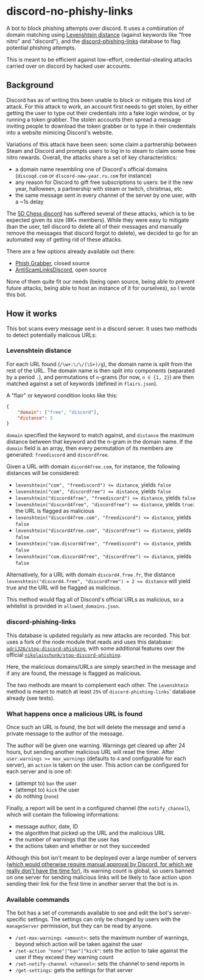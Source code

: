 # discord-no-phishy-links

A bot to block phishing attempts over discord.
It uses a combination of domain matching using [Levenshtein distance](https://en.wikipedia.org/wiki/Levenshtein_distance) (against keywords like "free nitro" and "discord"), and the [discord-phishing-links](https://github.com/nikolaischunk/discord-phishing-links) database to flag potential phishing attempts.

This is meant to be efficient against low-effort, credential-stealing attacks carried over on discord by hacked user accounts.

## Background

Discord has as of writing this been unable to block or mitigate this kind of attack.
For this attack to work, an account first needs to get stolen, by either getting the user to type out their credentials into a fake login window, or by running a token grabber.
The stolen accounts then spread a message inviting people to download the token grabber or to type in their credentials into a website mimicing Discord's website.

Variations of this attack have been seen: some claim a partnership between Steam and Discord and prompts users to log in to steam to claim some free nitro rewards.
Overall, the attacks share a set of key characteristics:

- a domain name resembling one of Discord's official domains (`discoqd.com` or `dlscord-new-year.ru.com` for instance)
- any reason for Discord to gift free subscriptions to users: be it the new year, halloween, a partnership with steam or twitch, christmas, etc
- the same message sent in every channel of the server by one user, with a ~1s delay

The [5D Chess discord](https://www.5dchesswithmultiversetimetravel.com/discord) has suffered several of these attacks, which is to be expected given its size (8K+ members).
While they were easy to mitigate (ban the user, tell discord to delete all of their messages and manually remove the messages that discord forgot to delete), we decided to go for an automated way of getting rid of these attacks.

There are a few options already available out there:

- [Phish Grabber](https://phishgrabber.dis.tf/), closed source
- [AntiScamLinksDiscord](https://github.com/LavenderCantCode/AntiScamLinksDiscord), open source

None of them quite fit our needs (being open source, being able to prevent future attacks, being able to host an instance of it for ourselves), so I wrote this bot.

## How it works

This bot scans every message sent in a discord server.
It uses two methods to detect potentially malicous URLs:

### Levenshtein distance

For each URL found (`/\w+:\/\/(\S+)/g`), the domain name is split from the rest of the URL.
The domain name is then split into components (separated by a period `.`), and permutations of `n`-grams (for now, `n ∈ {1, 2}`) are then matched against a set of keywords (defined in `flairs.json`).

A "flair" or keyword condition looks like this:

```json
{
    "domain": ["free", "discord"],
    "distance": 3
}
```

`domain` specified the keyword to match against, and `distance` the maximum distance between that keyword and the n-gram in the domain name.
If the `domain` field is an array, then every permutation of its members are generated: `freediscord` and `discordfree`.

Given a URL with domain `dicord4free.com`, for instance, the following distances will be considered:

- `levenshtein("com", "freediscord") <= distance`, yields `false`
- `levenshtein("com", "discordfree") <= distance`, yields `false`
- `levenshtein("discord4free", "freediscord") <= distance`, yields `false`
- `levenshtein("discord4free", "discordfree") <= distance`, yields `true`: the URL is flagged as malicious
- `levenshtein("discord4free.com", "freediscord") <= distance`, yields `false`
- `levenshtein("discord4free.com", "discordfree") <= distance`, yields `false`
- `levenshtein("com.discord4free", "freediscord") <= distance`, yields `false`
- `levenshtein("com.discord4free", "discordfree") <= distance`, yields `false`

Alternatively, for a URL with domain `discord4.free.fr`, the distance `levenshtein("discord4.free", "discordfree") = 2 <= distance` will yield true and the URL will be flagged as malicious.

This method would flag all of Discord's official URLs as malicious, so a whitelist is provided in `allowed_domains.json`.

### discord-phishing-links

This database is updated regularly as new attacks are recorded.
This bot uses a fork of the node module that reads and uses this database: [`adri326/stop-discord-phishing`](https://github.com/adri326/stop-discord-phishing), with some additional features over the official [`nikolaischunk/stop-discord-phishing`](https://github.com/nikolaischunk/stop-discord-phishing).

Here, the malicious domains/URLs are simply searched in the message and if any are found, the message is flagged as malicious.

The two methods are meant to complement each other. The `Levenshtein` method is meant to match at least `25%` of `discord-phishing-links`' database already (see tests).

### What happens once a malicious URL is found

Once such an URL is found, the bot will delete the message and send a private message to the author of the message.

The author will be given one warning. Warnings get cleared up after 24 hours, but sending another malicious URL will reset the timer.
After `user.warnings >= max_warnings` (defaults to `4` and configurable for each server), an `action` is taken on the user.
This action can be configured for each server and is one of:

- (attempt to) `ban` the user
- (attempt to) `kick` the user
- do nothing (`none`)

Finally, a report will be sent in a configured channel (the `notify_channel`), which will contain the following informations:

- message author, date, ID
- the algorithm that picked up the URL and the malicious URL
- the number of warnings that the user has
- the actions taken and whether or not they succeeded

Although this bot isn't meant to be deployed over a large number of servers ([which would otherwise require manual approval by Discord, for which we really don't have the time for](https://support.discord.com/hc/en-us/articles/4410940809111-Message-Content-Intent-Review-Policy)), its warning count is global, so users banned on one server for sending malicious links will be likely to face action upon sending their link for the first time in another server that the bot is in.

### Available commands

The bot has a set of commands available to see and edit the bot's server-specific settings.
The settings can only be changed by users with the `manageServer` permission, but they can be read by anyone.

- `/set-max-warnings <amount>`: sets the maximum number of warnings, beyond which action will be taken against the user
- `/set-action "none"|"ban"|"kick"`: sets the action to take against the user if they exceed they warning count
- `/set-notify-channel <channel>`: sets the channel to send reports in
- `/get-settings`: gets the settings for that server
